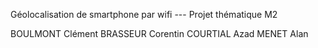 Géolocalisation de smartphone par wifi --- Projet thématique M2

BOULMONT Clément
BRASSEUR Corentin
COURTIAL Azad
MENET Alan
